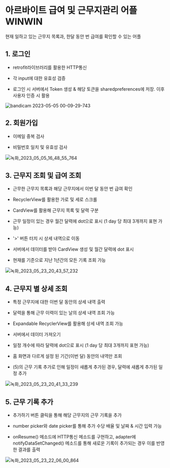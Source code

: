 # 아르바이트 급여 및 근무지관리 어플 WINWIN

현재 일하고 있는 근무지 목록과, 한달 동안 번 급여를 확인할 수 있는 어플

## 1. 로그인

* retrofit라이브러리를 활용한 HTTP통신

* 각 input에 대한 유효성 검증

* 로그인 시 서버에서 Token 생성 & 해당 토큰을 sharedpreferences에 저장. 이후 사용자 인증 시 활용

![bandicam 2023-05-05 00-09-29-743](https://user-images.githubusercontent.com/50603211/236253685-3cd6f889-2b0b-4c5c-8c84-9a3294e1080f.gif)

## 2. 회원가입

* 이메일 중복 검사

* 비밀번호 일치 및 유효성 검사

![녹화_2023_05_05_16_48_55_764](https://user-images.githubusercontent.com/50603211/236404066-70d5bf27-5e69-49e7-af2c-5ffc98e545e4.gif)

## 3. 근무지 조회 및 급여 조회

* 근무한 근무지 목록과 해당 근무지에서 이번 달 동안 번 급여 확인

* RecyclerView를 활용한 가로 및 세로 스크롤

* CardView를 활용해 근무지 목록 및 달력 구분

* 근무 일정이 있는 경우 월간 달력에 dot으로 표시 (1 day 당 최대 3개까지 표현 가능)

* '>' 버튼 터치 시 상세 내역으로 이동

* 서버에서 데이터를 받아 CardView 생성 및 월간 달력에 dot 표시

* 현재를 기준으로 지난 1년간의 모든 기록 조회 가능

![녹화_2023_05_23_20_43_57_232](https://github.com/cyz065/AndroidProject/assets/50603211/d7c33a4b-cc92-4a72-8380-fc78d2a3bcf4)

## 4. 근무지 별 상세 조회

* 특정 근무지에 대한 이번 달 동안의 상세 내역 출력

* 달력을 통해 근무 이력이 있는 날의 상세 내역 조회 가능

* Expandable RecyclerView를 활용해 상세 내역 조회 가능

* 서버에서 데이터 가져오기

* 일정 개수에 따라 달력에 dot으로 표시 (1 day 당 최대 3개까지 표현 가능)

* 홈 화면과 다르게 설정 된 기간(이번 달) 동안의 내역만 조회

* (5)의 근무 기록 추가로 인해 일정이 새롭게 추가된 경우, 달력에 새롭게 추가된 일정 추가

![녹화_2023_05_23_20_41_33_239](https://github.com/cyz065/AndroidProject/assets/50603211/1e84aa60-1e2a-4c5a-8f22-4c6a5def3388)

## 5. 근무 기록 추가

* 추가하기 버튼 클릭을 통해 해당 근무지의 근무 기록을 추가

* number picker와 date picker를 통해 추가 수당 배율 및 날짜 & 시간 입력 가능

* onResume() 메소드에 HTTP통신 메소드를 구현하고, adapter에 notifyDataSetChanged() 메소드를 통해 새로운 기록이 추가되는 경우 이를 반영한 결과를 출력

![녹화_2023_05_23_22_06_00_864](https://github.com/cyz065/AndroidProject/assets/50603211/b637c6d9-8732-4237-8ba2-229cfaa352d0)



